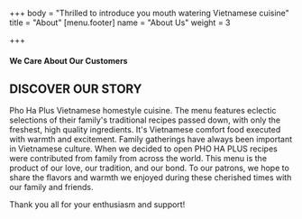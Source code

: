 +++
body = "Thrilled to introduce you mouth watering Vietnamese cuisine"
title = "About"
[menu.footer]
name = "About Us"
weight = 3

+++
#### We Care About Our Customers

## DISCOVER OUR STORY

Pho Ha Plus Vietnamese homestyle cuisine. The menu features eclectic selections of their family's traditional recipes passed down, with only the freshest, high quality ingredients. It's Vietnamese comfort food executed with warmth and excitement. Family gatherings have always been important in Vietnamese culture. When we decided to open PHO HA PLUS recipes were contributed from family from across the world. This menu is the product of our love, our tradition, and our bond. To our patrons, we hope to share the flavors and warmth we enjoyed during these cherished times with our family and friends.

Thank you all for your enthusiasm and support!